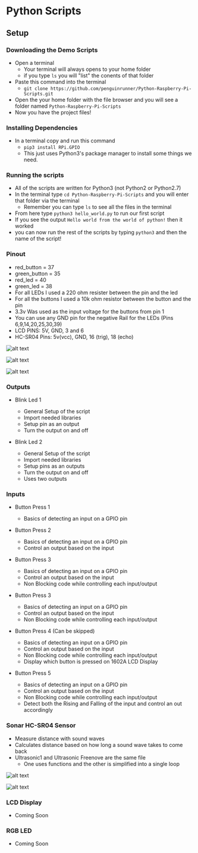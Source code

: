# Python Scripts

## Setup

### Downloading the Demo Scripts
* Open a terminal
    * Your terminal will always opens to your home folder
    * if you type `ls` you will "list" the conents of that folder
* Paste this command into the terminal
    * `git clone https://github.com/penguinrunner/Python-Raspberry-Pi-Scripts.git`
* Open the your home folder with the file browser and you will see a folder named `Python-Raspberry-Pi-Scripts`
* Now you have the project files!


### Installing Dependencies
* In a terminal copy and run this command 
    * `pip3 install RPi.GPIO`
    * This just uses Python3's package manager to install some things we need.


### Running the scripts
* All of the scripts are written for Python3 (not Python2 or Python2.7)
* In the terminal type `cd Python-Raspberry-Pi-Scripts` and you will enter that folder via the terminal
    * Remember you can type `ls` to see all the files in the terminal
* From here type `python3 hello_world.py` to run our first script
* If you see the output `Hello world from the world of python!` then it worked
* you can now run the rest of the scripts by typing `python3` and then the name of the script!


### Pinout

* red_button = 37
* green_button = 35
* red_led = 40
* green_led =  38
* For all LEDs I used a 220 ohm resister between the pin and the led
* For all the buttons I used a 10k ohm resistor between the button and the pin
* 3.3v Was used as the input voltage for the buttons from pin 1
* You can use any GND pin for the negative Rail for the LEDs (Pins 6,9,14,20,25,30,39)
* LCD PINS: 5V, GND, 3 and 6
* HC-SR04 Pins: 5v(vcc), GND, 16 (trig), 18 (echo)

![alt text](https://raw.githubusercontent.com/penguinrunner/Python-Raspberry-Pi-Scripts/master/images/pin2.jpg)

![alt text](https://raw.githubusercontent.com/penguinrunner/Python-Raspberry-Pi-Scripts/master/images/pin1.jpg)

![alt text](https://raw.githubusercontent.com/penguinrunner/Python-Raspberry-Pi-Scripts/master/images/pin3.jpg)


### Outputs
* Blink Led 1
    * General Setup of the script
    * Import needed libraries
    * Setup pin as an output
    * Turn the output on and off
    
    
* Blink Led 2
    * General Setup of the script
    * Import needed libraries
    * Setup pins as an outputs
    * Turn the output on and off
    * Uses two outputs


### Inputs
* Button Press 1
    * Basics of detecting an input on a GPIO pin


* Button Press 2
    * Basics of detecting an input on a GPIO pin
    * Control an output based on the input
    
    
* Button Press 3
    * Basics of detecting an input on a GPIO pin
    * Control an output based on the input
    * Non Blocking code while controlling each input/output
    
    
* Button Press 3
    * Basics of detecting an input on a GPIO pin
    * Control an output based on the input
    * Non Blocking code while controlling each input/output
    
    
* Button Press 4 (Can be skipped)
    * Basics of detecting an input on a GPIO pin
    * Control an output based on the input
    * Non Blocking code while controlling each input/output
    * Display which button is pressed on 1602A LCD Display
    
    
* Button Press 5
    * Basics of detecting an input on a GPIO pin
    * Control an output based on the input
    * Non Blocking code while controlling each input/output
    * Detect both the Rising and Falling of the input and control an out accordingly


### Sonar HC-SR04 Sensor
* Measure distance with sound waves
* Calculates distance based on how long a sound wave takes to come back
* Ultrasonic1 and Ultrasonic Freenove are the same file 
    * One uses functions and the other is simplified into a single loop
    
![alt text](https://raw.githubusercontent.com/penguinrunner/Python-Raspberry-Pi-Scripts/master/images/hc1.jpg)

![alt text](https://raw.githubusercontent.com/penguinrunner/Python-Raspberry-Pi-Scripts/master/images/hc2.jpg)
    
    
### LCD Display
* Coming Soon


### RGB LED
* Coming Soon


